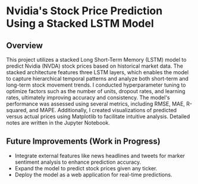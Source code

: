 # Nvidia's Stock Price Prediction Using a Stacked LSTM Model

## Overview  
This project utilizes a stacked Long Short-Term Memory (LSTM) model to predict Nvidia (NVDA) stock prices based on historical market data. The stacked architecture features three LSTM layers, which enables the model to capture hierarchical temporal patterns and analyze both short-term and long-term stock movement trends. I conducted hyperparameter tuning to optimize factors such as the number of units, dropout rates, and learning rates, ultimately improving accuracy and consistency. The model's performance was assessed using several metrics, including RMSE, MAE, R-squared, and MAPE. Additionally, I created visualizations of predicted versus actual prices using Matplotlib to facilitate intuitive analysis. Detailed notes are written in the Jupyter Notebook.

## Future Improvements (Work in Progress)
- Integrate external features like news headlines and tweets for marker sentiment analysis to enhance prediction accuracy.  
- Expand the model to predict stock prices given any ticker.
- Deploy the model as a web application for real-time predictions.  
